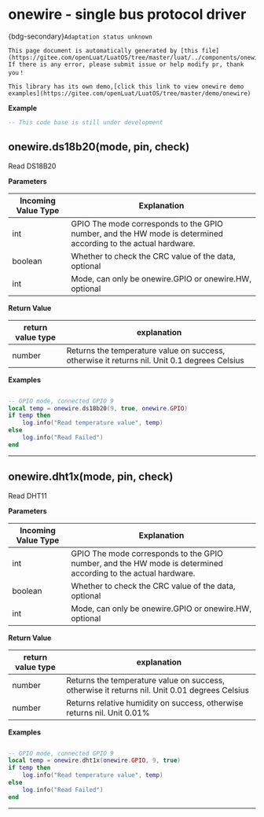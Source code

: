 # onewire - single bus protocol driver

{bdg-secondary}`Adaptation status unknown`

```{note}
This page document is automatically generated by [this file](https://gitee.com/openLuat/LuatOS/tree/master/luat/../components/onewire/binding/luat_lib_onewire.c). If there is any error, please submit issue or help modify pr, thank you！
```

```{tip}
This library has its own demo,[click this link to view onewire demo examples](https://gitee.com/openLuat/LuatOS/tree/master/demo/onewire)
```

**Example**

```lua
-- This code base is still under development

```

## onewire.ds18b20(mode, pin, check)



Read DS18B20

**Parameters**

|Incoming Value Type | Explanation|
|-|-|
|int|GPIO The mode corresponds to the GPIO number, and the HW mode is determined according to the actual hardware.|
|boolean|Whether to check the CRC value of the data, optional|
|int|Mode, can only be onewire.GPIO or onewire.HW, optional|

**Return Value**

|return value type | explanation|
|-|-|
|number|Returns the temperature value on success, otherwise it returns nil. Unit 0.1 degrees Celsius|

**Examples**

```lua

-- GPIO mode, connected GPIO 9
local temp = onewire.ds18b20(9, true, onewire.GPIO)
if temp then
    log.info("Read temperature value", temp)
else
    log.info("Read Failed")
end


```

---

## onewire.dht1x(mode, pin, check)



Read DHT11

**Parameters**

|Incoming Value Type | Explanation|
|-|-|
|int|GPIO The mode corresponds to the GPIO number, and the HW mode is determined according to the actual hardware.|
|boolean|Whether to check the CRC value of the data, optional|
|int|Mode, can only be onewire.GPIO or onewire.HW, optional|

**Return Value**

|return value type | explanation|
|-|-|
|number|Returns the temperature value on success, otherwise it returns nil. Unit 0.01 degrees Celsius|
|number|Returns relative humidity on success, otherwise returns nil. Unit 0.01%|

**Examples**

```lua

-- GPIO mode, connected GPIO 9
local temp = onewire.dht1x(onewire.GPIO, 9, true)
if temp then
    log.info("Read temperature value", temp)
else
    log.info("Read Failed")
end


```

---

